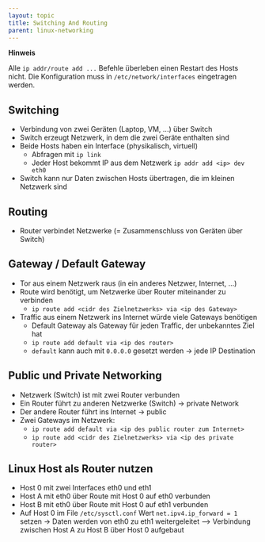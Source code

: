 ```yaml
---
layout: topic
title: Switching And Routing
parent: linux-networking
---
```


**Hinweis**

Alle ``ip addr/route add ...`` Befehle überleben einen Restart des Hosts nicht. 
Die Konfiguration muss in ``/etc/network/interfaces`` eingetragen werden.

## Switching

- Verbindung von zwei Geräten (Laptop, VM, ...) über Switch
- Switch erzeugt Netzwerk, in dem die zwei Geräte enthalten sind
- Beide Hosts haben ein Interface (physikalisch, virtuell)
	- Abfragen mit ``ip link``
	- Jeder Host bekommt IP aus dem Netzwerk ``ip addr add <ip> dev eth0`` 
- Switch kann nur Daten zwischen Hosts übertragen, die im kleinen Netzwerk sind

## Routing

- Router verbindet Netzwerke (= Zusammenschluss von Geräten über Switch)

## Gateway / Default Gateway

- Tor aus einem Netzwerk raus (in ein anderes Netzwer, Internet, ...)
- Route wird benötigt, um Netzwerke über Router miteinander zu verbinden
	- ``ip route add <cidr des Zielnetzwerks> via <ip des Gateway>`` 
- Traffic aus einem Netzwerk ins Internet würde viele Gateways benötigen
	- Default Gateway als Gateway für jeden Traffic, der unbekanntes Ziel hat
	- ``ip route add default via <ip des router>``
	- ``default`` kann auch mit ``0.0.0.0`` gesetzt werden -> jede IP Destination
	
## Public und Private Networking

- Netzwerk (Switch) ist mit zwei Router verbunden
- Ein Router führt zu anderen Netzwerke (Switch) -> private Network
- Der andere Router führt ins Internet -> public
- Zwei Gateways im Netzwerk:
	- ``ip route add default via <ip des public router zum Internet>``
	- ``ip route add <cidr des Zielnetzwerks> via <ip des private router>``
	
## Linux Host als Router nutzen

- Host 0 mit zwei Interfaces eth0 und eth1
- Host A mit eth0 über Route mit Host 0 auf eth0 verbunden
- Host B mit eth0 über Route mit Host 0 auf eth1 verbunden
- Auf Host 0 im File ``/etc/sysctl.conf`` Wert ``net.ipv4.ip_forward = 1`` setzen -> Daten werden von eth0 zu eth1 weitergeleitet
--> Verbindung zwischen Host A zu Host B über Host 0 aufgebaut